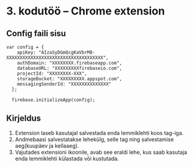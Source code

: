 # 3. kodutöö – Chrome extension

## Config faili sisu

```JS
var config = {
    apiKey: "AIzaSyDGmQcgKaVbrM8-XXXXXXXXXXXXXXXXXXXXXXXXXXXXXXXXXXXX",
    authDomain: "XXXXXXXX.firebaseapp.com",
    databaseURL: "XXXXXXXXXfirebaseio.com",
    projectId: "XXXXXXXX-XXX",
    storageBucket: "XXXXXXXXX.appspot.com",
    messagingSenderId: "XXXXXXXXXXXXXX"
  };

  firebase.initializeApp(config);
```

## Kirjeldus

1. Extension laseb kasutajal salvestada enda lemmiklehti koos tag-iga.
1. Andmebaasi salvestatakse lehekülg, selle tag ning salvestamise aeg(kuupäev ja kellaaeg).
1. Vajutades extensioni ikoonile, avab see eraldi lehe, kus saab kasutaja enda lemmiklehti külastada
või kustutada.